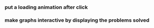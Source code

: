 ### put a loading animation after click
### make graphs interactive by displaying the problems solved